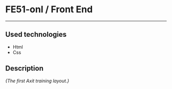 # FE51-onl / Front End
------------------------------------

## Used technologies ##

* Html
* Css

## Description ##

_{The first Axit training layout.}_
